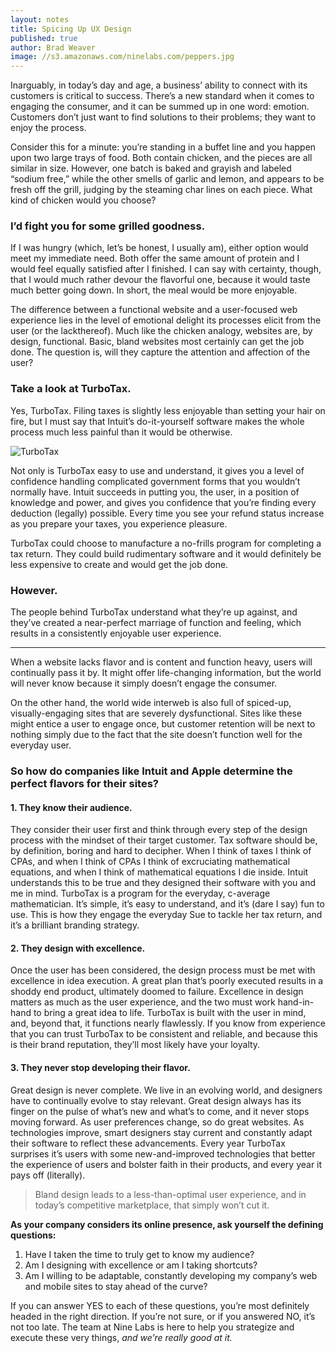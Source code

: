 ```yaml
---
layout: notes
title: Spicing Up UX Design
published: true
author: Brad Weaver
image: //s3.amazonaws.com/ninelabs.com/peppers.jpg
---
```


Inarguably, in today’s day and age, a business’ ability to connect with its customers is critical to success. There’s a new standard when it comes to engaging the consumer, and it can be summed up in one word: emotion. Customers don’t just want to find solutions to their problems; they want to enjoy the process.

Consider this for a minute: you’re standing in a buffet line and you happen upon two large trays of food. Both contain chicken, and the pieces are all similar in size. However, one batch is baked and grayish and labeled “sodium free,” while the other smells of garlic and lemon, and appears to be fresh off the grill, judging by the steaming char lines on each piece. What kind of chicken would you choose?

### I’d fight you for some grilled goodness.

If I was hungry (which, let’s be honest, I usually am), either option would meet my immediate need. Both offer the same amount of protein and I would feel equally satisfied after I finished. I can say with certainty, though, that I would much rather devour the flavorful one, because it would taste much better going down. In short, the meal would be more enjoyable.

The difference between a functional website and a user-focused web experience lies in the level of emotional delight its processes elicit from the user (or the lackthereof). Much like the chicken analogy, websites are, by design, functional. Basic, bland websites most certainly can get the job done. The question is, will they capture the attention and affection of the user?

### Take a look at TurboTax.

Yes, TurboTax. Filing taxes is slightly less enjoyable than setting your hair on fire, but I must say that Intuit’s do-it-yourself software makes the whole process much less painful than it would be otherwise.

![TurboTax](//s3.amazonaws.com/ninelabs.com/ttax-screens.jpg)

Not only is TurboTax easy to use and understand, it gives you a level of confidence handling complicated government forms that you wouldn’t normally have. Intuit succeeds in putting you, the user, in a position of knowledge and power, and gives you confidence that you’re finding every deduction (legally) possible. Every time you see your refund status increase as you prepare your taxes, you experience pleasure.

TurboTax could choose to manufacture a no-frills program for completing a tax return. They could build rudimentary software and it would definitely be less expensive to create and would get the job done.

### However.

The people behind TurboTax understand what they’re up against, and they’ve created a near-perfect marriage of function and feeling, which results in a consistently enjoyable user experience.

----

When a website lacks flavor and is content and function heavy, users will continually pass it by. It might offer life-changing information, but the world will never know because it simply doesn’t engage the consumer.

On the other hand, the world wide interweb is also full of spiced-up, visually-engaging sites that are severely dysfunctional. Sites like these might entice a user to engage once, but customer retention will be next to nothing simply due to the fact that the site doesn’t function well for the everyday user.

### So how do companies like Intuit and Apple determine the perfect flavors for their sites?

#### 1. They know their audience.
They consider their user first and think through every step of the design process with the mindset of their target customer. Tax software should be, by definition, boring and hard to decipher. When I think of taxes I think of CPAs, and when I think of CPAs I think of excruciating mathematical equations, and when I think of mathematical equations I die inside. Intuit understands this to be true and they designed their software with you and me in mind. TurboTax is a program for the everyday, c-average mathematician. It’s simple, it’s easy to understand, and it’s (dare I say) fun to use. This is how they engage the everyday Sue to tackle her tax return, and it’s a brilliant branding strategy.

#### 2. They design with excellence.
Once the user has been considered, the design process must be met with excellence in idea execution. A great plan that’s poorly executed results in a shoddy end product, ultimately doomed to failure. Excellence in design matters as much as the user experience, and the two must work hand-in-hand to bring a great idea to life. TurboTax is built with the user in mind, and, beyond that, it functions nearly flawlessly. If you know from experience that you can trust TurboTax to be consistent and reliable, and because this is their brand reputation, they’ll most likely have your loyalty.

#### 3. They never stop developing their flavor.
Great design is never complete. We live in an evolving world, and designers have to continually evolve to stay relevant. Great design always has its finger on the pulse of what’s new and what’s to come, and it never stops moving forward. As user preferences change, so do great websites. As technologies improve, smart designers stay current and constantly adapt their software to reflect these advancements. Every year TurboTax surprises it’s users with some new-and-improved technologies that better the experience of users and bolster faith in their products, and every year it pays off (literally).

> Bland design leads to a less-than-optimal user experience, and in today’s competitive marketplace, that simply won’t cut it.

**As your company considers its online presence, ask yourself the defining questions:**

1. Have I taken the time to truly get to know my audience?
1. Am I designing with excellence or am I taking shortcuts?
1. Am I willing to be adaptable, constantly developing my company’s web and mobile sites to stay ahead of the curve?

If you can answer YES to each of these questions, you’re most definitely headed in the right direction. If you’re not sure, or if you answered NO, it’s not too late. The team at Nine Labs is here to help you strategize and execute these very things, _and we’re really good at it._